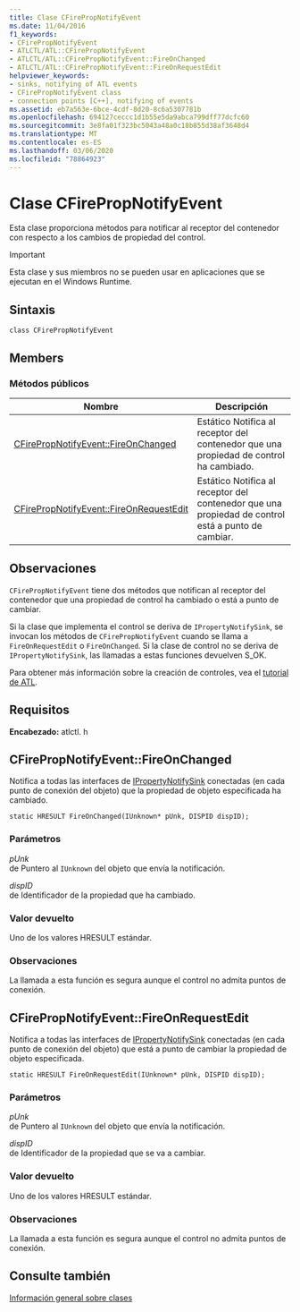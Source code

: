 ```yaml
---
title: Clase CFirePropNotifyEvent
ms.date: 11/04/2016
f1_keywords:
- CFirePropNotifyEvent
- ATLCTL/ATL::CFirePropNotifyEvent
- ATLCTL/ATL::CFirePropNotifyEvent::FireOnChanged
- ATLCTL/ATL::CFirePropNotifyEvent::FireOnRequestEdit
helpviewer_keywords:
- sinks, notifying of ATL events
- CFirePropNotifyEvent class
- connection points [C++], notifying of events
ms.assetid: eb7a563e-6bce-4cdf-8d20-8c6a5307781b
ms.openlocfilehash: 694127ceccc1d1b55e5da9abca799dff77dcfc60
ms.sourcegitcommit: 3e8fa01f323bc5043a48a0c18b855d38af3648d4
ms.translationtype: MT
ms.contentlocale: es-ES
ms.lasthandoff: 03/06/2020
ms.locfileid: "78864923"
---
```

# <a name="cfirepropnotifyevent-class"></a>Clase CFirePropNotifyEvent

Esta clase proporciona métodos para notificar al receptor del contenedor con respecto a los cambios de propiedad del control.

> [!IMPORTANT]
>  Esta clase y sus miembros no se pueden usar en aplicaciones que se ejecutan en el Windows Runtime.

## <a name="syntax"></a>Sintaxis

```
class CFirePropNotifyEvent
```

## <a name="members"></a>Members

### <a name="public-methods"></a>Métodos públicos

|Nombre|Descripción|
|----------|-----------------|
|[CFirePropNotifyEvent::FireOnChanged](#fireonchanged)|Estático Notifica al receptor del contenedor que una propiedad de control ha cambiado.|
|[CFirePropNotifyEvent::FireOnRequestEdit](#fireonrequestedit)|Estático Notifica al receptor del contenedor que una propiedad de control está a punto de cambiar.|

## <a name="remarks"></a>Observaciones

`CFirePropNotifyEvent` tiene dos métodos que notifican al receptor del contenedor que una propiedad de control ha cambiado o está a punto de cambiar.

Si la clase que implementa el control se deriva de `IPropertyNotifySink`, se invocan los métodos de `CFirePropNotifyEvent` cuando se llama a `FireOnRequestEdit` o `FireOnChanged`. Si la clase de control no se deriva de `IPropertyNotifySink`, las llamadas a estas funciones devuelven S_OK.

Para obtener más información sobre la creación de controles, vea el [tutorial de ATL](../../atl/active-template-library-atl-tutorial.md).

## <a name="requirements"></a>Requisitos

**Encabezado:** atlctl. h

##  <a name="fireonchanged"></a>CFirePropNotifyEvent::FireOnChanged

Notifica a todas las interfaces de [IPropertyNotifySink](/windows/win32/api/ocidl/nn-ocidl-ipropertynotifysink) conectadas (en cada punto de conexión del objeto) que la propiedad de objeto especificada ha cambiado.

```
static HRESULT FireOnChanged(IUnknown* pUnk, DISPID dispID);
```

### <a name="parameters"></a>Parámetros

*pUnk*<br/>
de Puntero al `IUnknown` del objeto que envía la notificación.

*dispID*<br/>
de Identificador de la propiedad que ha cambiado.

### <a name="return-value"></a>Valor devuelto

Uno de los valores HRESULT estándar.

### <a name="remarks"></a>Observaciones

La llamada a esta función es segura aunque el control no admita puntos de conexión.

##  <a name="fireonrequestedit"></a>CFirePropNotifyEvent::FireOnRequestEdit

Notifica a todas las interfaces de [IPropertyNotifySink](/windows/win32/api/ocidl/nn-ocidl-ipropertynotifysink) conectadas (en cada punto de conexión del objeto) que está a punto de cambiar la propiedad de objeto especificada.

```
static HRESULT FireOnRequestEdit(IUnknown* pUnk, DISPID dispID);
```

### <a name="parameters"></a>Parámetros

*pUnk*<br/>
de Puntero al `IUnknown` del objeto que envía la notificación.

*dispID*<br/>
de Identificador de la propiedad que se va a cambiar.

### <a name="return-value"></a>Valor devuelto

Uno de los valores HRESULT estándar.

### <a name="remarks"></a>Observaciones

La llamada a esta función es segura aunque el control no admita puntos de conexión.

## <a name="see-also"></a>Consulte también

[Información general sobre clases](../../atl/atl-class-overview.md)

